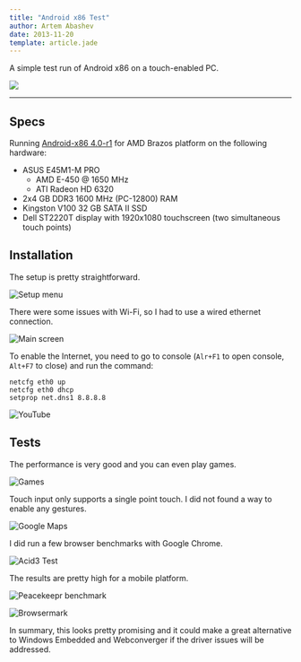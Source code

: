 ```yaml
---
title: "Android x86 Test"
author: Artem Abashev
date: 2013-11-20
template: article.jade
---
```


A simple test run of Android x86 on a touch-enabled PC.

![](02.jpg)

---

## Specs

Running [Android-x86 4.0-r1](http://www.android-x86.org/releases/releasenote-4-0-r1) for AMD Brazos platform on the following hardware:

* ASUS E45M1-M PRO
	* AMD E-450 @ 1650 MHz
	* ATI Radeon HD 6320
* 2x4 GB DDR3 1600 MHz (PC-12800) RAM
* Kingston V100 32 GB SATA II SSD
* Dell ST2220T display with 1920x1080 touchscreen (two simultaneous touch points)

## Installation

The setup is pretty straightforward.

![Setup menu](01.jpg)

There were some issues with Wi-Fi, so I had to use a wired ethernet connection.

![Main screen](03.jpg)

To enable the Internet, you need to go to console (`Alr+F1` to open console, `Alt+F7` to close) and  run the command:

    netcfg eth0 up
    netcfg eth0 dhcp
    setprop net.dns1 8.8.8.8

![YouTube](05.jpg)

## Tests

The performance is very good and you can even play games.

![Games](07.jpg)

Touch input only supports a single point touch. I did not found a way to enable any gestures.

![Google Maps](04.jpg)

I did run a few browser benchmarks with Google Chrome.

![Acid3 Test](10.jpg)

The results are pretty high for a mobile platform.

![Peacekeepr benchmark](09.jpg)

![Browsermark](11.jpg)

In summary, this looks pretty promising and it could make a great alternative to Windows Embedded and Webconverger if the driver issues will be addressed.
